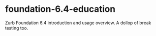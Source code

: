 # foundation-6.4-education
Zurb Foundation 6.4 introduction and usage overview. A dollop of break testing too.
